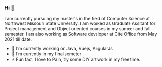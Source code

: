 ### Hi 👋

I am currently pursuing my master's in the field of Computer Science at Northwest Missouri State University. I am worked as Graduate Assitant for Project management and Object oriented courses in my sumeer and fall semester. I am also working as Software developer at Cite Office from May 2021 till date.


- 🔭 I’m currently working on Java, Vuejs, AngularJs
- 🌱 I’m currently in my final semeter
- ⚡ Fun fact: I love to Pain, try some DIY art work in my free time.

